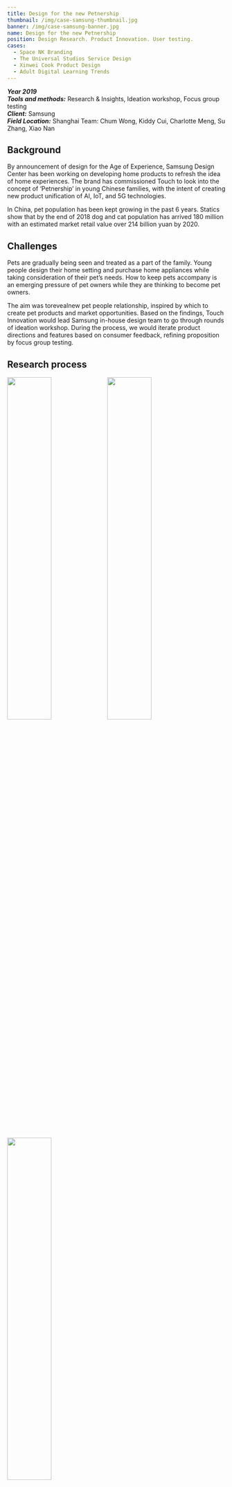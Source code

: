 ```yaml
---
title: Design for the new Petnership
thumbnail: /img/case-samsung-thumbnail.jpg
banner: /img/case-samsung-banner.jpg
name: Design for the new Petnership
position: Design Research. Product Innovation. User testing.
cases:
  - Space NK Branding
  - The Universal Studios Service Design
  - Xinwei Cook Product Design
  - Adult Digital Learning Trends
---
```

***Year 2019***\
***Tools and methods:*** Research & Insights, Ideation workshop, Focus group testing \
***Client:*** Samsung \
***Field Location:*** Shanghai Team: Chum Wong, Kiddy Cui, Charlotte Meng, Su Zhang, Xiao Nan

## **Background**

By announcement of design for the Age of Experience, Samsung Design Center has been working on developing home products to refresh the idea of home experiences. The brand has commissioned Touch to look into the concept of ‘Petnership’ in young Chinese families, with the intent of creating new product unification of AI, IoT, and 5G technologies.

In China, pet population has been kept growing in the past 6 years. Statics show that by the end of 2018 dog and cat population has arrived 180 million with an estimated market retail value over 214 billion yuan by 2020.

## **Challenges**

Pets are gradually being seen and treated as a part of the family. Young people design their home setting and purchase home appliances while taking consideration of their pet’s needs. How to keep pets accompany is an emerging pressure of pet owners while they are thinking to become pet owners.

The aim was torevealnew pet people relationship, inspired by which to create pet products and market opportunities. Based on the findings, Touch Innovation would lead Samsung in-house design team to go through rounds of ideation workshop. During the process, we would iterate product directions and features based on consumer feedback, refining proposition by focus group testing.

## **Research process**

<img src="/img/case-samsung-1.jpg" style="width:45%" index="1" />

<img src="/img/case-samsung-2.jpg" style="width:45%" index="2" />

<img src="/img/case-samsung-3.jpg" style="width:45%" index="3" />

We discovered that to the new pet owner generation, bonding is on top of all their concerns of pet owning. Pet is a family member. Their experiences and feelings are getting respected by pet owners. How could we encourage interaction between pet and their owner? How could we empower pet owners to be able to collect their pet’s feelings and behaviors in order to enhance the bonding?

<img src="/img/case-samsung-4.jpg" style="width:45%" index="1" />

<img src="/img/case-samsung-5.jpg" style="width:45%" index="2" />

The project was composed with multiple methods in a series of phases. Starting with desktop research we find out that raising pets and pet product revolution in Asia has quite different trajectory of culture from the market of US, Europe, Asia. Pets in Chinese family are very much likely been treated like a baby or a child, especially by those Dingke families. Pet product categories and pet public service are heavily influenced by the baby product and care service such as pet bath clubs. In order to further note down the key value and mechanism of pet ownership, Touch also reached out to a list of pet professionals including breeders, vet owners, leading pet brand owners, pet salonists and etc.

<img src="/img/case-samsung-6.jpg" style="width:45%" index="" />

The Samsung designers were invited to participant in the design ethnographies while Touch’s ethnographers were trusted to lead the conversations. The goal of the ethnography was to dive deep into the lifestyle, habits which articulated the attitudes and value system behind pet ownership behaviors. Samples were chosen carefully to present a variety of behavior and value patterns. Each ethnography was conducted at selective occasions to present the best social implication.

<img src="/img/case-samsung-7.jpg" style="width:45%" index="1" />

<img src="/img/case-samsung-8.jpg" style="width:45%" index="2" />

The research findings enable the Samsung Design Center to come up with product concepts and after rounds of testing being presented at the global design conference.